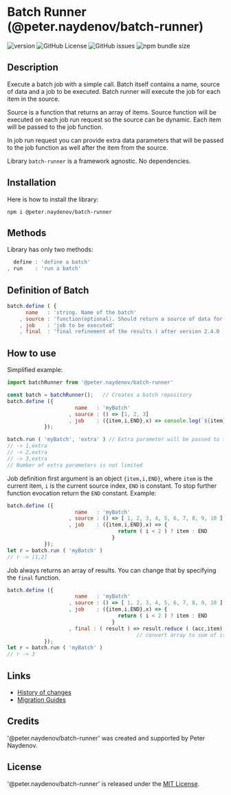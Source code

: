 # Batch Runner (@peter.naydenov/batch-runner)

![version](https://img.shields.io/github/package-json/v/peterNaydenov/batch-runner)
![GitHub License](https://img.shields.io/github/license/peterNaydenov/batch-runner)
![GitHub issues](https://img.shields.io/github/issues-raw/peterNaydenov/batch-runner)
![npm bundle size](https://img.shields.io/bundlephobia/minzip/%40peter.naydenov%2Fbatch-runner)



## Description

Execute a batch job with a simple call. Batch itself contains a name, source of data and a job to be executed. Batch runner will execute the job for each item in the source.

Source is a function that returns an array of items. Source function will be executed on each job run request so the source can be dynamic. Each item will be passed to the job function.

In job run request you can provide extra data parameters that will be passed to the job function as well after the item from the source.

Library `batch-runner` is a framework agnostic. No dependencies.



## Installation
Here is how to install the library:
```
npm i @peter.naydenov/batch-runner
```



## Methods
Library has only two methods:
```js
  define : 'define a batch'
, run    : 'run a batch'
```



## Definition of Batch
    
```js
batch.define ( {
      name   : 'string. Name of the batch'
    , source : 'function(optional). Should return a source of data for the job'
    , job    : 'job to be executed'
    , final  : 'final refinement of the results ( after version 2.4.0 )' 
```



## How to use
Simplified example:
```js
import batchRunner from '@peter.naydenov/batch-runner'

const batch = batchRunner();   // Creates a batch repository
batch.define ({
                      name   : 'myBatch'
                    , source : () => [1, 2, 3]
                    , job    : ({item,i,END},x) => console.log(`${item},${x}`)
            });

batch.run ( 'myBatch', 'extra' ) // Extra parameter will be passed to the job function
// -> 1,extra
// -> 2,extra
// -> 3,extra
// Number of extra parameters is not limited
```

Job definition first argument is an object `{item,i,END}`, where `item` is the current item, `i` is the current source index, `END` is constant. To stop further function evocation return the `END` constant.
Example:
```js
batch.define ({
                      name   : 'myBatch'
                    , source : () => [ 1, 2, 3, 4, 5, 6, 7, 8, 9, 10 ]
                    , job    : ({item,i,END},x) => {
                                    return ( i < 2 ) ? item : END
                                  }
            });
let r = batch.run ( 'myBatch' )
// r -> [1,2]
```

Job always returns an array of results. You can change that by specifying the `final` function.
```js
batch.define ({
                      name   : 'myBatch'
                    , source : () => [ 1, 2, 3, 4, 5, 6, 7, 8, 9, 10 ]
                    , job    : ({item,i,END},x) => {
                                    return ( i < 2 ) ? item : END
                                  }
                    , final : ( result ) => result.reduce ( (acc,item) => acc = acc + item, 0 )  // result argument is [1,2]
                                          // convert array to sum of its items
            });
let r = batch.run ( 'myBatch' )
// r -> 3
``` 



## Links
- [History of changes](https://github.com/PeterNaydenov/batch-runner/blob/main/Changelog.md)
- [Migration Guides](https://github.com/PeterNaydenov/batch-runner/blob/main/Migration.guide.md)



## Credits
'@peter.naydenov/batch-runner' was created and supported by Peter Naydenov.



## License
'@peter.naydenov/batch-runner' is released under the [MIT License](http://opensource.org/licenses/MIT).